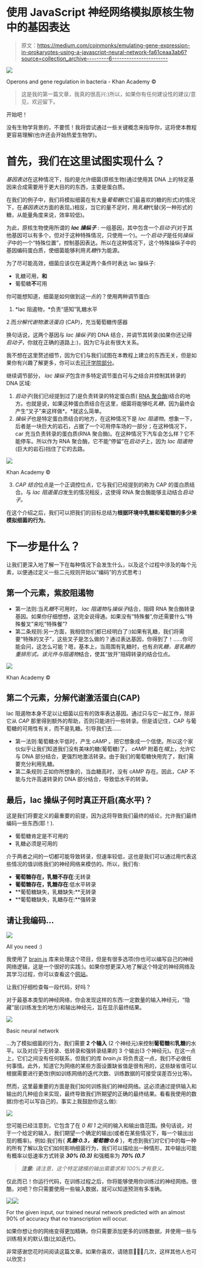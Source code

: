 # 使用 JavaScript 神经网络模拟原核生物中的基因表达

> 原文：<https://medium.com/coinmonks/emulating-gene-expression-in-prokaryotes-using-a-javascript-neural-network-fa61ceaa3ab6?source=collection_archive---------6----------------------->

![](img/05ea86bbe918cee5c9d423ce6d94a449.png)

Operons and gene regulation in bacteria - Khan Academy ©

> 这是我的第一篇文章，我真的很高兴:)所以，如果你有任何建设性的建议/意见，欢迎留下。

开始吧！

没有生物学背景的，不要慌！我将尝试通过一些关键概念来指导你，这将使本教程更容易理解(也许还会开始热爱生物学)。

# 首先，我们在这里试图实现什么？

*基因表达*在这种情况下，指的是允许细菌(原核生物)通过使用其 DNA 上的特定基因来合成需要用于更大目的的东西，主要是蛋白质。

在我们的例子中，我们将模拟细菌在有大量*葡萄糖*(它们最喜欢的糖的形式)的情况下，在*基因表达*方面的表现。)相反，当它的量不足时，用*乳糖*代替(另一种形式的糖，从能量角度来说，效率较低)。

为此，原核生物使用所谓的 ***lac 操纵子*** : 一组基因，其中包含一个*启动子*(对于其他基因可以有多个，但对于这种特殊情况，只使用一个)。一个*启动子*是任何*操纵子*中的一个“特殊位置”，控制基因表达。所以在这种情况下，这个特殊操纵子中的基因编码蛋白质，使细菌能够利用*乳糖*作为能源。

为了尽可能高效，细菌应该仅在满足两个条件时表达 lac 操纵子:

*   乳糖可用，**和**
*   葡萄糖**不**可用

你可能想知道，细菌是如何做到这一点的？使用两种调节蛋白:

1.  *lac 阻遏物，*负责“感知”乳糖水平

2.而*分解代谢物激活蛋白* (CAP)，充当葡萄糖传感器

换句话说，这两个基因与 *lac 操纵子*的 DNA 结合，并调节其转录(如果你还记得*启动子*，你就在正确的道路上:)，因为它与此有很大关系。

我不想在这里赘述细节，因为它们与我们试图在本教程上建立的东西无关，但是如果你有兴趣了解更多，你可以去[可汗学院部分](https://www.khanacademy.org/science/biology/gene-regulation/modal/a/the-lac-operon)。

继续调节部分， *lac 操纵子*包含许多特定调节蛋白可与之结合并控制其转录的 DNA 区域:

1.  *启动子*(我们已经提到过了)是负责转录的特定蛋白质( [RNA 聚合酶](https://en.wikipedia.org/wiki/RNA_polymerase))结合的地方。也就是说，如果这种蛋白质结合在这里，细菌将能够吃*乳糖*，因为最终会产生“叉子”来这样做*。*就这么简单。
2.  *操纵子*也是特定蛋白质结合的地方，在这种情况下是 *lac 阻遏物*。想象一下，后者是一块巨大的岩石，占据了一个可用停车场的一部分；在这种情况下，car 充当负责转录的蛋白质(RNA 聚合酶)。在这种情况下汽车会怎么样？它不能停车。所以作为 RNA 聚合酶，它不能“停留”在*启动子*上，因为 *lac 阻遏物*(巨大的岩石)挡住了它的去路。

![](img/46be27f198410868c21b4008d57dfb43.png)

Khan Academy ©

3. *CAP 结合*位点是一个正调控位点，它与我们已经提到的称为 CAP 的蛋白质结合。与 *lac 阻遏蛋白*发生的情况相反，这使得 RNA 聚合酶能够主动结合*启动子。*

在这个介绍之后，我们可以把我们的目标总结为**根据环境中乳糖和葡萄糖的多少来模拟细菌的行为**。

# 下一步是什么？

让我们更深入地了解一下在每种情况下会发生什么，以及这个过程中涉及的每个元素，以便通过定义一些二元规则开始以“编码”的方式思考:)

## 第一个元素，紫胶阻遏物

*   第一法则:当*乳糖*不可用时， *lac 阻遏物*与*操纵子*结合，阻碍 RNA 聚合酶转录基因。如果你仔细想想，这完全说得通。如果没有“特殊餐”,你还需要什么“特殊餐叉”来吃“特殊餐”?
*   第二条规则:另一方面，我相信你们都已经明白了:)如果有乳糖，我们将需要“特殊的叉子”，这些叉子是怎么做的？通过表达基因，你得到了！……你可能会问，这怎么可能？嗯，基本上，当周围有乳糖时，也有*别乳糖，*是乳糖的重排形式。该元件与*阻遏物*结合，使其“放开”阻碍转录的结合位点。

![](img/25080dbc9328c5d354a90a9be0ca0acd.png)

Khan Academy ©

## 第二个元素，分解代谢激活蛋白(CAP)

lac 阻遏物本身不足以让细菌以应有的效率表达基因。通过只与它一起工作，除非它从 *CAP* 那里得到额外的帮助，否则只能进行一些转录。但是请记住，CAP 与葡萄糖的可用性有关，而不是乳糖。引导我们去……

*   第一法则:葡萄糖水平低时，产生 *cAMP* 。把它想象成一个信使。所以这个家伙似乎让我们知道我们没有美味的糖(葡萄糖)了。 *cAMP* 附着在*帽*上，允许它与 DNA 部分结合，更强烈地激活转录。由于我们的葡萄糖快用完了，我们需要充分利用乳糖。
*   第二条规则:正如你所想象的，当血糖高时，没有 cAMP 存在。因此，CAP 不能与允许高速转录的 DNA 部分结合，导致低水平的转录。

## 最后，lac 操纵子何时真正开启(高水平)？

这是我们将要定义的最重要的前提，因为这将导致我们最终的结论，允许我们最终编码一些东西(耶！).

*   葡萄糖肯定是不可用的
*   乳糖必须是可用的

介于两者之间的一切都可能导致转录，但速率较低，这也是我们可以通过用代表这些情况的值训练我们的神经网络来模仿的。所以，我们有:

*   **葡萄糖存在，乳糖不存在**:无转录
*   **葡萄糖存在，乳糖存在**:低水平转录
*   **葡萄糖缺失，乳糖缺失:**无转录
*   **葡萄糖缺失，乳糖存在:**强转录

## 请让我编码…

![](img/5d3129382dcbd1bd50064fc35461f090.png)

All you need :)

我使用了 [brain.js](https://github.com/BrainJS/brain.js) 库来处理这个项目，但是有很多选项(你也可以编写自己的神经网络逻辑，这是一个很好的实践:)。如果你想更深入地了解这个特定的神经网络及其学习过程，你可以查看这个[网站](https://deeplearning4j.org/neuralnet-overview#define)。

让我们仔细检查每一段代码，好吗？

对于最基本类型的神经网络，你会发现这样的东西:一定数量的输入神经元，“隐藏”层(训练发生的地方)和输出神经元，旨在显示最终结果。

![](img/1c37f9a8c9eb6cb1ace4346c6b2dabce.png)

Basic neural network

…为了模拟细菌的行为，我们需要 **2 个输入** (2 个神经元)来控制**葡萄糖**和**乳糖**的水平。以及对应于无转录、低转录和强转录结果的 3 个输出(3 个神经元)。在这一点上，它们之间没有任何联系，但我们的库 *brain.js* 将负责这一点，我们不必做任何事情。此外，知道它为网络的某些方面设置缺省值是很有用的，这些缺省值可以根据需要进行更改(例如训练网络的迭代次数、训练数据的可接受误差百分比等)。

然而，这里最重要的方面是我们如何训练我们的神经网络。这必须通过提供输入和输出的几种组合来实现，最终导致我们所期望的正确的最终结果。看看我使用的数据(你也可以写自己的，事实上我鼓励你这么做):

![](img/04b2fc602643185de1c55f2123ef9da1.png)

您可能已经注意到，它包含了在 *0 和 1* 之间的输入和输出值范围。换句话说，对于一个给定的输入，我们期望一个确定的输出(或者在某些情况下，每一个输出出现的概率)。例如:我们有{ ***乳糖:0.3，葡萄糖:0.6*** }，考虑到我们对它们中的每一种的所有了解以及它们如何影响细菌行为，我们可以描绘出一种情形，其中输出可能有概率以低速率方式转录 ***30% (0.3)*** 和强概率为 ***70% (0.7***

> ***注意:*** *请注意，这个特定建模的输出需要求和 100%才有意义。*

仅此而已！你运行代码，在训练过程之后，你将能够使用你训练过的神经网络。很酷，对吧？你只需要使用一些输入数据，就可以知道预测有多准确。

![](img/53f404878663721cb4e4bb706a038563.png)![](img/6d2dc7a5e940b20068d439d1a0c35d7c.png)

For the given input, our trained neural network predicted with an almost 90% of accuracy that no transcription will occur.

如果你想让你的网络变得更加精确，你只需要添加更多的训练数据，并使用一些与训练相关的默认值(比如迭代)。

非常感谢您花时间阅读这篇文章。如果你喜欢，请随意👏👏👏几次，这样其他人也可以欣赏:)